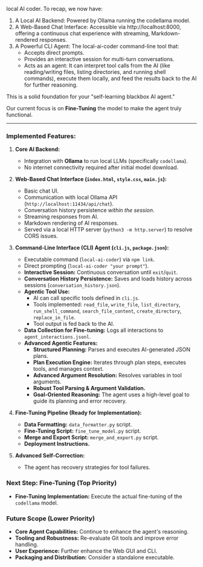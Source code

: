local AI coder. To recap, we now have:


   1. A Local AI Backend: Powered by Ollama running the codellama model.
   2. A Web-Based Chat Interface: Accessible via http://localhost:8000, offering a continuous
      chat experience with streaming, Markdown-rendered responses.
   3. A Powerful CLI Agent: The local-ai-coder command-line tool that:
       * Accepts direct prompts.
       * Provides an interactive session for multi-turn conversations.
       * Acts as an agent: It can interpret tool calls from the AI (like reading/writing
         files, listing directories, and running shell commands), execute them locally, and
         feed the results back to the AI for further reasoning.


  This is a solid foundation for your "self-learning blackbox AI agent."

  Our current focus is on **Fine-Tuning** the model to make the agent truly functional.

---

### Implemented Features:

1.  **Core AI Backend:**
    *   Integration with **Ollama** to run local LLMs (specifically `codellama`).
    *   No internet connectivity required after initial model download.

2.  **Web-Based Chat Interface (`index.html`, `style.css`, `main.js`):**
    *   Basic chat UI.
    *   Communication with local Ollama API (`http://localhost:11434/api/chat`).
    *   Conversation history persistence *within the session*.
    *   Streaming responses from AI.
    *   Markdown rendering of AI responses.
    *   Served via a local HTTP server (`python3 -m http.server`) to resolve CORS issues.

3.  **Command-Line Interface (CLI) Agent (`cli.js`, `package.json`):**
    *   Executable command (`local-ai-coder`) via `npm link`.
    *   Direct prompting (`local-ai-coder "your prompt"`).
    *   **Interactive Session:** Continuous conversation until `exit`/`quit`.
    *   **Conversation History Persistence:** Saves and loads history across sessions (`conversation_history.json`).
    *   **Agentic Tool Use:**
        *   AI can call specific tools defined in `cli.js`.
        *   Tools implemented: `read_file`, `write_file`, `list_directory`, `run_shell_command`, `search_file_content`, `create_directory`, `replace_in_file`.
        *   Tool output is fed back to the AI.
    *   **Data Collection for Fine-tuning:** Logs all interactions to `agent_interactions.jsonl`.
    *   **Advanced Agentic Features:**
        *   **Structured Planning:** Parses and executes AI-generated JSON plans.
        *   **Plan Execution Engine:** Iterates through plan steps, executes tools, and manages context.
        *   **Advanced Argument Resolution:** Resolves variables in tool arguments.
        *   **Robust Tool Parsing & Argument Validation.**
        *   **Goal-Oriented Reasoning:** The agent uses a high-level goal to guide its planning and error recovery.

4.  **Fine-Tuning Pipeline (Ready for Implementation):**
    *   **Data Formatting:** `data_formatter.py` script.
    *   **Fine-Tuning Script:** `fine_tune_model.py` script.
    *   **Merge and Export Script:** `merge_and_export.py` script.
    *   **Deployment Instructions.**

5.  **Advanced Self-Correction:**
    *   The agent has recovery strategies for tool failures.

### Next Step: Fine-Tuning (Top Priority)

*   **Fine-Tuning Implementation:** Execute the actual fine-tuning of the `codellama` model.

### Future Scope (Lower Priority)

*   **Core Agent Capabilities:** Continue to enhance the agent's reasoning.
*   **Tooling and Robustness:** Re-evaluate Git tools and improve error handling.
*   **User Experience:** Further enhance the Web GUI and CLI.
*   **Packaging and Distribution:** Consider a standalone executable.